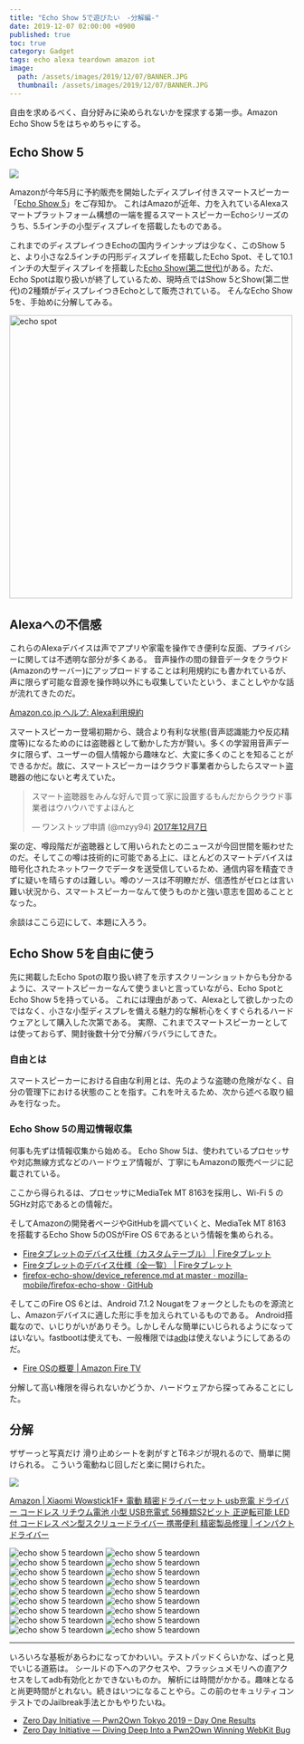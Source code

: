 ```yaml
---
title: "Echo Show 5で遊びたい　-分解編-"
date: 2019-12-07 02:00:00 +0900
published: true
toc: true
category: Gadget 
tags: echo alexa teardown amazon iot
image:
  path: /assets/images/2019/12/07/BANNER.JPG
  thumbnail: /assets/images/2019/12/07/BANNER.JPG
---
```


自由を求めるべく、自分好みに染められないかを探求する第一歩。Amazon Echo Show 5をはちゃめちゃにする。

## Echo Show 5

<a href="https://www.amazon.co.jp/Echo-Show-5-%E3%82%A8%E3%82%B3%E3%83%BC%E3%82%B7%E3%83%A7%E3%83%BC5-%E3%82%B9%E3%82%AF%E3%83%AA%E3%83%BC%E3%83%B3%E4%BB%98%E3%81%8D%E3%82%B9%E3%83%9E%E3%83%BC%E3%83%88%E3%82%B9%E3%83%94%E3%83%BC%E3%82%AB%E3%83%BC-with-Alexa-%E3%83%81%E3%83%A3%E3%82%B3%E3%83%BC%E3%83%AB/dp/B07KD87NCM/ref=as_li_ss_il?ref_=nav_custrec_signin&&linkCode=li3&tag=mzyy-22&linkId=077b852ff4f8f6794ffb523ddfec50b9&language=ja_JP" target="_blank"><img border="0" src="//ws-fe.amazon-adsystem.com/widgets/q?_encoding=UTF8&ASIN=B07KD87NCM&Format=_SL500_&ID=AsinImage&MarketPlace=JP&ServiceVersion=20070822&WS=1&tag=mzyy-22&language=ja_JP" ></a><img src="https://ir-jp.amazon-adsystem.com/e/ir?t=mzyy-22&language=ja_JP&l=li3&o=9&a=B07KD87NCM" width="1" height="1" border="0" alt="" style="border:none !important; margin:0px !important;" />

Amazonが今年5月に予約販売を開始したディスプレイ付きスマートスピーカー「[Echo Show 5](https://www.amazon.co.jp/Echo-Show-5-%E3%82%A8%E3%82%B3%E3%83%BC%E3%82%B7%E3%83%A7%E3%83%BC5-%E3%82%B9%E3%82%AF%E3%83%AA%E3%83%BC%E3%83%B3%E4%BB%98%E3%81%8D%E3%82%B9%E3%83%9E%E3%83%BC%E3%83%88%E3%82%B9%E3%83%94%E3%83%BC%E3%82%AB%E3%83%BC-with-Alexa-%E3%83%81%E3%83%A3%E3%82%B3%E3%83%BC%E3%83%AB/dp/B07KD87NCM/ref=as_li_ss_tl?ref_=nav_custrec_signin&&linkCode=ll1&tag=mzyy-22&linkId=3cfa7bd32e260d1de990bfcd9e68958d&language=ja_JP)」をご存知か。
これはAmazoが近年、力を入れているAlexaスマートプラットフォーム構想の一端を握るスマートスピーカーEchoシリーズのうち、5.5インチの小型ディスプレイを搭載したものである。

これまでのディスプレイつきEchoの国内ラインナップは少なく、このShow 5と、より小さな2.5インチの円形ディスプレイを搭載したEcho Spot、そして10.1インチの大型ディスプレイを搭載した[Echo Show(第二世代)](https://www.amazon.co.jp/Echo-Show-%E3%82%A8%E3%82%B3%E3%83%BC%E3%82%B7%E3%83%A7%E3%83%BC-%E3%82%B9%E3%82%AF%E3%83%AA%E3%83%BC%E3%83%B3%E4%BB%98%E3%81%8D%E3%82%B9%E3%83%9E%E3%83%BC%E3%83%88%E3%82%B9%E3%83%94%E3%83%BC%E3%82%AB%E3%83%BC-with-Alexa-%E3%82%B5%E3%83%B3%E3%83%89%E3%82%B9%E3%83%88%E3%83%BC%E3%83%B3/dp/B0793DZCR6/ref=as_li_ss_tl?__mk_ja_JP=%E3%82%AB%E3%82%BF%E3%82%AB%E3%83%8A&keywords=echo+show&qid=1575653432&smid=AN1VRQENFRJN5&sr=8-2&linkCode=ll1&tag=mzyy-22&linkId=f2f7e2757185180e8814fde62f76b9e4&language=ja_JP)がある。ただ、Echo Spotは取り扱いが終了しているため、現時点ではShow 5とShow(第二世代)の2種類がディスプレイつきEchoとして販売されている。
そんなEcho Show 5を、手始めに分解してみる。

<!-- more -->

<img src="/assets/images/2019/12/07/IMG_1425.JPG" alt="echo spot" width="500px" />


## Alexaへの不信感

これらのAlexaデバイスは声でアプリや家電を操作でき便利な反面、プライバシーに関しては不透明な部分が多くある。
音声操作の間の録音データをクラウド(Amazonのサーバー)にアップロードすることは利用規約にも書かれているが、声に限らず可能な音源を操作時以外にも収集していたという、まことしやかな話が流れてきたのだ。

[Amazon.co.jp ヘルプ: Alexa利用規約](https://www.amazon.co.jp/gp/help/customer/display.html?nodeId=201809740)

スマートスピーカー登場初期から、競合より有利な状態(音声認識能力や反応精度等)になるためのには盗聴器として動かした方が賢い。多くの学習用音声データに限らず、ユーザーの個人情報から趣味など、大変に多くのことを知ることができるかだ。故に、スマートスピーカーはクラウド事業者からしたらスマート盗聴器の他にないと考えていた。

<blockquote class="twitter-tweet" data-lang="ja"><p lang="ja" dir="ltr">スマート盗聴器をみんな好んで買って家に設置するもんだからクラウド事業者はウハウハですよほんと</p>&mdash; ワンストップ申請 (@mzyy94) <a href="https://twitter.com/mzyy94/status/938470302010425344?ref_src=twsrc%5Etfw">2017年12月7日</a></blockquote>
<script async src="https://platform.twitter.com/widgets.js" charset="utf-8"></script>


案の定、噂段階だが盗聴器として用いられたとのニュースが今回世間を賑わせたのだ。そしてこの噂は技術的に可能である上に、ほとんどのスマートデバイスは暗号化されたネットワークでデータを送受信しているため、通信内容を精査できずに疑いを晴らすのは難しい。噂のソースは不明瞭だが、信憑性がゼロとは言い難い状況から、スマートスピーカーなんて使うものかと強い意志を固めることとなった。

余談はここら辺にして、本題に入ろう。

## Echo Show 5を自由に使う

先に掲載したEcho Spotの取り扱い終了を示すスクリーンショットからも分かるように、スマートスピーカーなんて使うまいと言っていながら、Echo SpotとEcho Show 5を持っている。
これには理由があって、Alexaとして欲しかったのではなく、小さな小型ディスプレを備える魅力的な解析心をくすぐられるハードウェアとして購入した次第である。
実際、これまでスマートスピーカーとしては使っておらず、開封後数十分で分解バラバラにしてきた。

### 自由とは

スマートスピーカーにおける自由な利用とは、先のような盗聴の危険がなく、自分の管理下における状態のことを指す。これを叶えるため、次から述べる取り組みを行なった。

### Echo Show 5の周辺情報収集

何事も先ずは情報収集から始める。
Echo Show 5は、使われているプロセッサや対応無線方式などのハードウェア情報が、丁寧にもAmazonの販売ページに記載されている。

ここから得られるは、プロセッサにMediaTek MT 8163を採用し、Wi-Fi 5 の5GHz対応であるとの情報だ。

そしてAmazonの開発者ページやGitHubを調べていくと、MediaTek MT 8163 を搭載するEcho Show 5のOSがFire OS 6であるという情報を集められる。

- [Fireタブレットのデバイス仕様（カスタムテーブル） \| Fireタブレット](https://developer.amazon.com/ja/docs/fire-tablets/ft-specs-custom.html)
- [Fireタブレットのデバイス仕様（全一覧） \| Fireタブレット](https://developer.amazon.com/ja/docs/fire-tablets/ft-device-and-feature-specifications.html)
- [firefox-echo-show/device_reference.md at master · mozilla-mobile/firefox-echo-show · GitHub](https://github.com/mozilla-mobile/firefox-echo-show/blob/master/docs/device_reference.md)

そしてこのFire OS 6とは、Android 7.1.2 Nougatをフォークとしたものを源流とし、Amazonデバイスに適した形に手を加えられているものである。
Android搭載なので、いじりがいがありそう。しかしそんな簡単にいじられるようになってはいない。fastbootは使えても、一般権限では[adb](https://developer.android.com/studio/command-line/adb)は使えないようにしてあるのだ。

- [Fire OSの概要 \| Amazon Fire TV](https://developer.amazon.com/ja/docs/fire-tv/fire-os-overview.html)

分解して高い権限を得られないかどうか、ハードウェアから探ってみることにした。

## 分解

ザザーっと写真だけ
滑り止めシートを剥がすとT6ネジが現れるので、簡単に開けられる。
こういう電動ねじ回しだと楽に開けられた。

<a href="https://www.amazon.co.jp/Xiaomi-Wowstick1F-%E7%B2%BE%E5%AF%86%E3%83%89%E3%83%A9%E3%82%A4%E3%83%90%E3%83%BC%E3%82%BB%E3%83%83%E3%83%88-56%E7%A8%AE%E9%A1%9ES2%E3%83%93%E3%83%83%E3%83%88-%E3%83%9A%E3%83%B3%E5%9E%8B%E3%82%B9%E3%82%AF%E3%83%AA%E3%83%A5%E3%83%BC%E3%83%89%E3%83%A9%E3%82%A4%E3%83%90%E3%83%BC/dp/B07SSZX76W/ref=as_li_ss_il?__mk_ja_JP=%E3%82%AB%E3%82%BF%E3%82%AB%E3%83%8A&keywords=wowstick&qid=1575653300&sr=8-6&linkCode=li2&tag=mzyy-22&linkId=fac5eba7de2252c3b2f85887a9346a15&language=ja_JP" target="_blank"><img border="0" src="//ws-fe.amazon-adsystem.com/widgets/q?_encoding=UTF8&ASIN=B07SSZX76W&Format=_SL160_&ID=AsinImage&MarketPlace=JP&ServiceVersion=20070822&WS=1&tag=mzyy-22&language=ja_JP" ></a><img src="https://ir-jp.amazon-adsystem.com/e/ir?t=mzyy-22&language=ja_JP&l=li2&o=9&a=B07SSZX76W" width="1" height="1" border="0" alt="" style="border:none !important; margin:0px !important;" />

[Amazon \| Xiaomi Wowstick1F+ 電動 精密ドライバーセット usb充電 ドライバー コードレス リチウム電池 小型 USB充電式 56種類S2ビット 正逆転可能 LED付 コードレス ペン型スクリュードライバー 携帯便利 精密製品修理 \| インパクトドライバー](https://www.amazon.co.jp/Xiaomi-Wowstick1F-%E7%B2%BE%E5%AF%86%E3%83%89%E3%83%A9%E3%82%A4%E3%83%90%E3%83%BC%E3%82%BB%E3%83%83%E3%83%88-56%E7%A8%AE%E9%A1%9ES2%E3%83%93%E3%83%83%E3%83%88-%E3%83%9A%E3%83%B3%E5%9E%8B%E3%82%B9%E3%82%AF%E3%83%AA%E3%83%A5%E3%83%BC%E3%83%89%E3%83%A9%E3%82%A4%E3%83%90%E3%83%BC/dp/B07SSZX76W/ref=as_li_ss_tl?__mk_ja_JP=%E3%82%AB%E3%82%BF%E3%82%AB%E3%83%8A&keywords=wowstick&qid=1575653300&sr=8-6&linkCode=ll1&tag=mzyy-22&linkId=396109fd68d27a00cf2165a91a7f27b9&language=ja_JP)


![echo show 5 teardown](/assets/images/2019/12/07/IMG_1496.JPG)
![echo show 5 teardown](/assets/images/2019/12/07/IMG_1497.JPG)
![echo show 5 teardown](/assets/images/2019/12/07/IMG_1498.JPG)
![echo show 5 teardown](/assets/images/2019/12/07/IMG_1499.JPG)
![echo show 5 teardown](/assets/images/2019/12/07/IMG_1500.JPG)
![echo show 5 teardown](/assets/images/2019/12/07/IMG_1501.JPG)
![echo show 5 teardown](/assets/images/2019/12/07/IMG_1504.JPG)
![echo show 5 teardown](/assets/images/2019/12/07/IMG_1505.JPG)
![echo show 5 teardown](/assets/images/2019/12/07/IMG_1506.JPG)
![echo show 5 teardown](/assets/images/2019/12/07/IMG_1507.JPG)
![echo show 5 teardown](/assets/images/2019/12/07/IMG_1508.JPG)
![echo show 5 teardown](/assets/images/2019/12/07/IMG_1510.JPG)
![echo show 5 teardown](/assets/images/2019/12/07/IMG_1511.JPG)
![echo show 5 teardown](/assets/images/2019/12/07/IMG_1512.JPG)
![echo show 5 teardown](/assets/images/2019/12/07/IMG_1513.JPG)
![echo show 5 teardown](/assets/images/2019/12/07/IMG_1514.JPG)
![echo show 5 teardown](/assets/images/2019/12/07/IMG_1515.JPG)
![echo show 5 teardown](/assets/images/2019/12/07/IMG_1516.JPG)


-----

いろいろな基板があらわになってかわいい。テストパッドくらいかな、ぱっと見でいじる道筋は。
シールドの下へのアクセスや、フラッシュメモリへの直アクセスをしてadb有効化とかできないものか。
解析には時間がかかる。趣味となると尚更時間がとれない。続きはいつになることやら。この前のセキュリティコンテストでのJailbreak手法とかもやりたいね。

- [Zero Day Initiative — Pwn2Own Tokyo 2019 – Day One Results](https://www.zerodayinitiative.com/blog/2019/11/6/pwn2own-tokyo-2019-day-one-results)
- [Zero Day Initiative — Diving Deep Into a Pwn2Own Winning WebKit Bug](https://www.zerodayinitiative.com/blog/2019/11/25/diving-deep-into-a-pwn2own-winning-webkit-bug)

